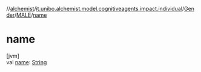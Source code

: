 //[alchemist](../../../../index.md)/[it.unibo.alchemist.model.cognitiveagents.impact.individual](../../index.md)/[Gender](../index.md)/[MALE](index.md)/[name](name.md)

# name

[jvm]\
val [name](name.md): [String](https://kotlinlang.org/api/latest/jvm/stdlib/kotlin/-string/index.html)
